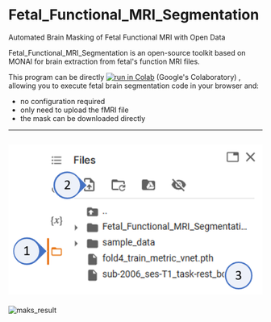 # Fetal_Functional_MRI_Segmentation
Automated Brain Masking of Fetal Functional MRI with Open Data

Fetal_Functional_MRI_Segmentation is an open-source toolkit based on MONAI for brain extraction from fetal's function MRI files.

This program can be directly 
[![run in Colab](https://colab.research.google.com/assets/colab-badge.svg)](https://colab.research.google.com/github/Achillesy/Fetal_Functional_MRI_Segmentation/blob/master/fmri_vnet_interface.ipynb)
(Google's Colaboratory)
, allowing you to execute fetal brain segmentation code in your browser and:

  - no configuration required
  - only need to upload the fMRI file
  - the mask can be downloaded directly

----
![upload_guide](figures/upload_guide.png)
----
![maks_result](figures/2013_ses_T1.png)
